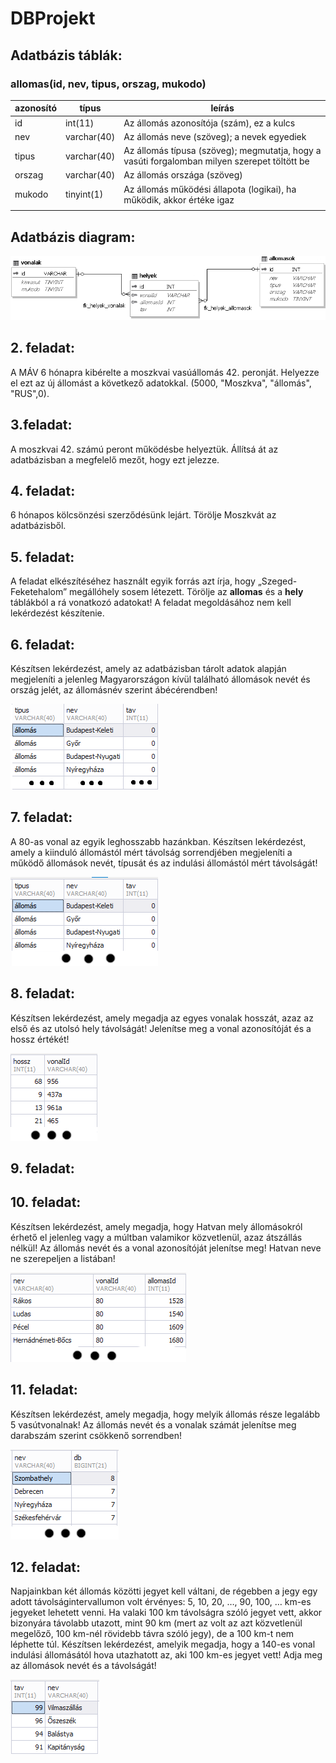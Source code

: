 # DBProjekt

## Adatbázis táblák:

### allomas(id, nev, tipus, orszag, mukodo)
| azonosító | típus       | leírás                                                                                       |
|-----------|-------------|----------------------------------------------------------------------------------------------|
| id        | int(11)     | Az állomás azonosítója (szám), ez a kulcs                                                    |
| nev       | varchar(40) | Az állomás neve (szöveg); a nevek egyediek                                                   |
| tipus     | varchar(40) | Az állomás típusa (szöveg); megmutatja, hogy a vasúti forgalomban milyen szerepet töltött be |
| orszag    | varchar(40) | Az állomás országa (szöveg)                                                                  |
| mukodo    | tinyint(1)  | Az állomás működési állapota (logikai), ha működik, akkor értéke igaz                        |
|           |             |                                                                                              |

## Adatbázis diagram:

![Adatbázis-Diagram](Diagram.PNG)

## 2. feladat:

  A MÁV 6 hónapra kibérelte a moszkvai vasúállomás 42. peronját.
  Helyezze el ezt az új állomást a következő adatokkal.
  (5000, "Moszkva", "állomás", "RUS",0).

## 3.feladat:

  A moszkvai 42. számú peront működésbe helyeztük.
  Állítsá át az adatbázisban a megfelelő mezőt, hogy ezt jelezze.

## 4. feladat:

  6 hónapos kölcsönzési szerződésünk lejárt.
  Törölje Moszkvát az adatbázisből.

## 5. feladat:

  A feladat elkészítéséhez használt egyik forrás azt írja, hogy „Szeged-Feketehalom” 
  megállóhely sosem létezett. Törölje az **allomas** és a **hely** táblákból a rá vonatkozó adatokat! 
  A feladat megoldásához nem kell lekérdezést készítenie. 

## 6. feladat:
  Készítsen lekérdezést, amely az adatbázisban tárolt adatok alapján megjeleníti a jelenleg 
  Magyarországon kívül található állomások nevét és ország jelét, az állomásnév szerint 
  ábécérendben! 

  ![F6](F6_2IMG.png)

## 7. feladat:
  A 80-as vonal az egyik leghosszabb hazánkban. Készítsen lekérdezést, amely a kiinduló 
  állomástól mért távolság sorrendjében megjeleníti a működő állomások nevét, típusát és az 
  indulási állomástól mért távolságát!

  ![F7](F7_IMG.PNG)

## 8. feladat:
  Készítsen lekérdezést, amely megadja az egyes vonalak hosszát, azaz az első és az utolsó 
  hely távolságát! Jelenítse meg a vonal azonosítóját és a hossz értékét!

  ![F8](F8_IMG.PNG)

## 9. feladat:

## 10. feladat:
  Készítsen lekérdezést, amely megadja, hogy Hatvan mely állomásokról érhető el jelenleg 
  vagy a múltban valamikor közvetlenül, azaz átszállás nélkül! Az állomás nevét és a vonal 
  azonosítóját jelenítse meg! Hatvan neve ne szerepeljen a listában!
  
  ![F10](F10_IMG.PNG)

## 11. feladat:
  Készítsen lekérdezést, amely megadja, hogy melyik állomás része legalább 5 
  vasútvonalnak! Az állomás nevét és a vonalak számát jelenítse meg darabszám szerint 
  csökkenő sorrendben!

  ![F11](F11_IMG.PNG)
  
## 12. feladat:
  Napjainkban két állomás közötti jegyet kell váltani, de régebben a jegy egy adott 
  távolságintervallumon volt érvényes: 5, 10, 20, …, 90, 100, … km-es jegyeket lehetett 
  venni. Ha valaki 100 km távolságra szóló jegyet vett, akkor bizonyára távolabb utazott, mint 
  90 km (mert az volt az azt közvetlenül megelőző, 100 km-nél rövidebb távra szóló jegy), 
  de a 100 km-t nem léphette túl. Készítsen lekérdezést, amelyik megadja, hogy a 140-es 
  vonal indulási állomásától hova utazhatott az, aki 100 km-es jegyet vett! Adja meg az 
  állomások nevét és a távolságát!

  ![F12](F12_IMG.PNG)
